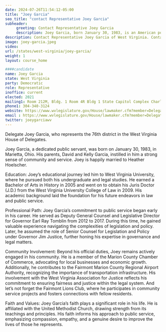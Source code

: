 ```yaml
---
date: 2024-07-26T11:54:12-05:00
title: "Joey Garcia"
seo_title: "contact Representative Joey Garcia"
subheader:
     greeting: Contact Representative Joey Garcia
     description: Joey Garcia, born January 30, 1983, is an American politician affiliated with the Democratic Party. He is a member of the West Virginia House of Delegates, representing District 76. He assumed office on December 1, 2022.
description: Contact Representative Joey Garcia of West Virginia. Contact information for Joey Garcia includes email address, phone number, and mailing address.
image: joey-garcia.jpeg
video:
url: /states/west-virginia/joey-garcia/
weight: 1
layout: course_home

####candidate
name: Joey Garcia
state: West Virginia
party: Democratic
role: Representative
inoffice: current
elected: 2021
mailing1: Room 212M, Bldg. 1 Room 4R Bldg 1 State Capitol Complex Charleston, WV 25305
phone1: 304-340-3124
website: https://www.wvlegislature.gov/House/lawmaker.cfm?member=Delegate%20Garcia/
email : https://www.wvlegislature.gov/House/lawmaker.cfm?member=Delegate%20Garcia/
twitter: joeygarciawv
---
```

Delegate Joey Garcia, who represents the 76th district in the West Virginia House of Delegates.

Joey Garcia, a dedicated public servant, was born on January 30, 1983, in Marietta, Ohio. His parents, David and Kelly Garcia, instilled in him a strong sense of community and service. Joey is happily married to Heather Hoelscher.

Education: Joey’s educational journey led him to West Virginia University, where he pursued both his undergraduate and legal studies. He earned a Bachelor of Arts in History in 2005 and went on to obtain his Juris Doctor (J.D.) from the West Virginia University College of Law in 2009. His academic background laid the foundation for his future endeavors in law and public service.

Professional Path: Joey Garcia’s commitment to public service began early in his career. He served as Deputy General Counsel and Legislative Director for Governor Earl Ray Tomblin from 2012 to 2017. During this time, he gained valuable experience navigating the complexities of legislation and policy. Later, he assumed the role of Senior Counsel for Legislation and Policy under Governor Jim Justice, further honing his expertise in governance and legal matters.

Community Involvement: Beyond his official duties, Joey remains actively engaged in his community. He is a member of the Marion County Chamber of Commerce, advocating for local businesses and economic growth. Additionally, he contributes to the Fairmont Marion County Regional Airport Authority, recognizing the importance of transportation infrastructure. His involvement with the West Virginia Association for Justice reflects his commitment to ensuring fairness and justice within the legal system. And let’s not forget the Fairmont Lions Club, where he participates in community service projects and fosters connections with fellow residents.

Faith and Values: Joey Garcia’s faith plays a significant role in his life. He is affiliated with the United Methodist Church, drawing strength from its teachings and principles. His faith informs his approach to public service, emphasizing compassion, empathy, and a genuine desire to improve the lives of those he represents.

